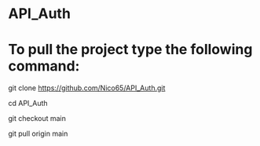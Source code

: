 # API_Auth

# To pull the project type the following command:

git clone https://github.com/Nico65/API_Auth.git

cd API_Auth

git checkout main

git pull origin main
